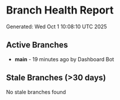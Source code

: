 # Branch Health Report
Generated: Wed Oct  1 10:08:10 UTC 2025

## Active Branches
- **main** - 19 minutes ago by Dashboard Bot

## Stale Branches (>30 days)
No stale branches found
